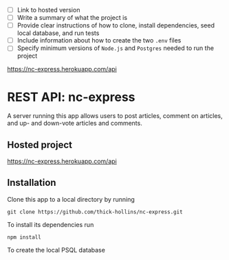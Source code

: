   - [ ] Link to hosted version
  - [ ] Write a summary of what the project is
  - [ ] Provide clear instructions of how to clone, install dependencies, seed local database, and run tests
  - [ ] Include information about how to create the two `.env` files
  - [ ] Specify minimum versions of `Node.js` and `Postgres` needed to run the project

  https://nc-express.herokuapp.com/api

# REST API: nc-express 

A server running this app allows users to post articles, comment on articles, and up- and down-vote articles and comments.

## Hosted project

  https://nc-express.herokuapp.com/api

## Installation

Clone this app to a local directory by running

    git clone https://github.com/thick-hollins/nc-express.git

To install its dependencies run 

    npm install

To create the local PSQL database